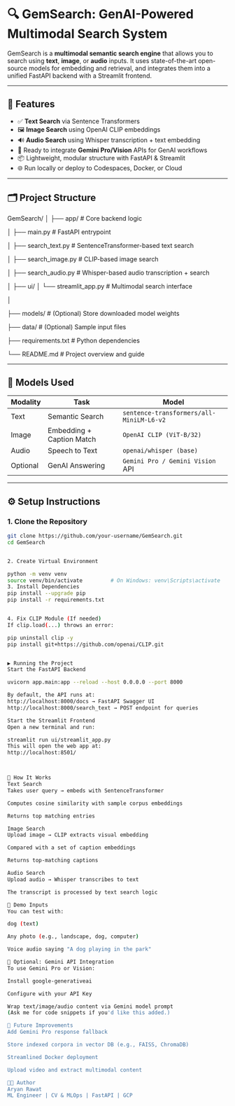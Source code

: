 # 🔍 GemSearch: GenAI-Powered Multimodal Search System

GemSearch is a **multimodal semantic search engine** that allows you to search using **text**, **image**, or **audio** inputs. It uses state-of-the-art open-source models for embedding and retrieval, and integrates them into a unified FastAPI backend with a Streamlit frontend.

---

## 🚀 Features

- ✅ **Text Search** via Sentence Transformers
- 🖼️ **Image Search** using OpenAI CLIP embeddings
- 🔊 **Audio Search** using Whisper transcription + text embedding
- 🧠 Ready to integrate **Gemini Pro/Vision** APIs for GenAI workflows
- 📦 Lightweight, modular structure with FastAPI & Streamlit
- 🌐 Run locally or deploy to Codespaces, Docker, or Cloud

---

## 🗂️ Project Structure

GemSearch/
│
├── app/ # Core backend logic

│ ├── main.py # FastAPI entrypoint

│ ├── search_text.py # SentenceTransformer-based text search

│ ├── search_image.py # CLIP-based image search

│ ├── search_audio.py # Whisper-based audio transcription + search

│
├── ui/
│ └── streamlit_app.py # Multimodal search interface

│

├── models/ # (Optional) Store downloaded model weights

├── data/ # (Optional) Sample input files

├── requirements.txt # Python dependencies

└── README.md # Project overview and guide



---

## 🧠 Models Used

| Modality | Task                     | Model                                  |
|----------|--------------------------|----------------------------------------|
| Text     | Semantic Search          | `sentence-transformers/all-MiniLM-L6-v2` |
| Image    | Embedding + Caption Match| `OpenAI CLIP (ViT-B/32)`               |
| Audio    | Speech to Text           | `openai/whisper (base)`                |
| Optional | GenAI Answering          | `Gemini Pro / Gemini Vision` API       |

---

## ⚙️ Setup Instructions

### 1. Clone the Repository

```bash
git clone https://github.com/your-username/GemSearch.git
cd GemSearch


2. Create Virtual Environment

python -m venv venv
source venv/bin/activate         # On Windows: venv\Scripts\activate
3. Install Dependencies
pip install --upgrade pip
pip install -r requirements.txt


4. Fix CLIP Module (If needed)
If clip.load(...) throws an error:

pip uninstall clip -y
pip install git+https://github.com/openai/CLIP.git


▶️ Running the Project
Start the FastAPI Backend

uvicorn app.main:app --reload --host 0.0.0.0 --port 8000

By default, the API runs at:
http://localhost:8000/docs → FastAPI Swagger UI
http://localhost:8000/search_text → POST endpoint for queries

Start the Streamlit Frontend
Open a new terminal and run:

streamlit run ui/streamlit_app.py
This will open the web app at:
http://localhost:8501/



🔎 How It Works
Text Search
Takes user query → embeds with SentenceTransformer

Computes cosine similarity with sample corpus embeddings

Returns top matching entries

Image Search
Upload image → CLIP extracts visual embedding

Compared with a set of caption embeddings

Returns top-matching captions

Audio Search
Upload audio → Whisper transcribes to text

The transcript is processed by text search logic

🧪 Demo Inputs
You can test with:

dog (text)

Any photo (e.g., landscape, dog, computer)

Voice audio saying "A dog playing in the park"

🔧 Optional: Gemini API Integration
To use Gemini Pro or Vision:

Install google-generativeai

Configure with your API Key

Wrap text/image/audio content via Gemini model prompt
(Ask me for code snippets if you'd like this added.)

📌 Future Improvements
Add Gemini Pro response fallback

Store indexed corpora in vector DB (e.g., FAISS, ChromaDB)

Streamlined Docker deployment

Upload video and extract multimodal content

🧑‍💻 Author
Aryan Rawat
ML Engineer | CV & MLOps | FastAPI | GCP
